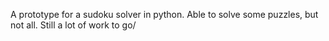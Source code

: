 A prototype for a sudoku solver in python.  Able to solve some puzzles, but not all.  Still a lot of work to go/
